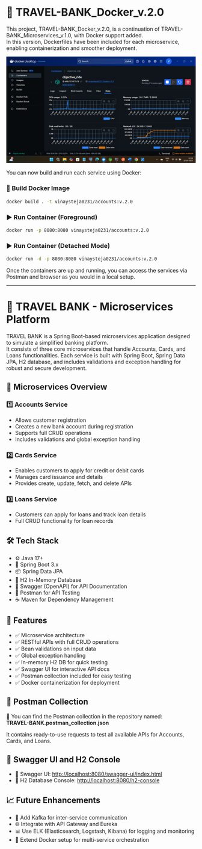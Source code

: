 
# 🏦 TRAVEL-BANK_Docker_v.2.0

This project, TRAVEL-BANK_Docker_v.2.0, is a continuation of TRAVEL-BANK_Microservices_v.1.0, with Docker support added.  
In this version, Dockerfiles have been included for each microservice, enabling containerization and smoother deployment.

![Alt text](https://github.com/vinaysteja2/TRAVEL-BANK_Docker_v.2.0/blob/master/screenshots-v.2.0/Screenshot%20(117).png?raw=true)


You can now build and run each service using Docker:

### 🔧 Build Docker Image
```bash
docker build . -t vinaysteja0231/accounts:v.2.0
```

### ▶️ Run Container (Foreground)
```bash
docker run -p 8080:8080 vinaysteja0231/accounts:v.2.0
```

### ▶️ Run Container (Detached Mode)
```bash
docker run -d -p 8080:8080 vinaysteja0231/accounts:v.2.0
```

Once the containers are up and running, you can access the services via Postman and browser as you would in a local setup.

---

# 🏦 TRAVEL BANK - Microservices Platform

TRAVEL BANK is a Spring Boot-based microservices application designed to simulate a simplified banking platform.  
It consists of three core microservices that handle Accounts, Cards, and Loans functionalities. Each service is built with Spring Boot, Spring Data JPA, H2 database, and includes validations and exception handling for robust and secure development.

## 🧩 Microservices Overview

### 1️⃣ Accounts Service
- Allows customer registration  
- Creates a new bank account during registration  
- Supports full CRUD operations  
- Includes validations and global exception handling  

### 2️⃣ Cards Service
- Enables customers to apply for credit or debit cards  
- Manages card issuance and details  
- Provides create, update, fetch, and delete APIs  

### 3️⃣ Loans Service
- Customers can apply for loans and track loan details  
- Full CRUD functionality for loan records  

## 🛠️ Tech Stack
- ⚙️ Java 17+  
- 🚀 Spring Boot 3.x  
- 📦 Spring Data JPA  
- 💾 H2 In-Memory Database  
- 📘 Swagger (OpenAPI) for API Documentation  
- 🧪 Postman for API Testing  
- ☕ Maven for Dependency Management  

## 📌 Features
- ✅ Microservice architecture  
- ✅ RESTful APIs with full CRUD operations  
- ✅ Bean validations on input data  
- ✅ Global exception handling  
- ✅ In-memory H2 DB for quick testing  
- ✅ Swagger UI for interactive API docs  
- ✅ Postman collection included for easy testing  
- ✅ Docker containerization for deployment  

## 📂 Postman Collection

🧪 You can find the Postman collection in the repository named:  
**TRAVEL-BANK.postman_collection.json**

It contains ready-to-use requests to test all available APIs for Accounts, Cards, and Loans.

## 📸 Swagger UI and H2 Console

- 📘 Swagger UI: [http://localhost:8080/swagger-ui/index.html](http://localhost:8080/swagger-ui/index.html)  
- 💾 H2 Database Console: [http://localhost:8080/h2-console](http://localhost:8080/h2-console)  

## 📈 Future Enhancements

- 🔄 Add Kafka for inter-service communication  
- 🌐 Integrate with API Gateway and Eureka  
- 📊 Use ELK (Elasticsearch, Logstash, Kibana) for logging and monitoring  
- 🐳 Extend Docker setup for multi-service orchestration  
